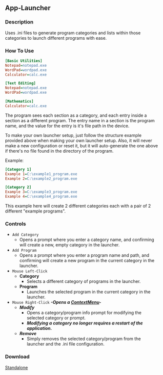 ## App-Launcher
### Description
Uses .ini files to generate program categories and lists within those categories to launch different programs with ease.

### How To Use
```ini
[Basic Utilities]
Notepad=notepad.exe
WordPad=wordpad.exe
Calculator=calc.exe

[Text Editing]
Notepad=notepad.exe
WordPad=wordpad.exe

[Mathematics]
Calculator=calc.exe
```

The program sees each section as a category, and each entry inside a section as a different program.
The entry name in a section is the program name, and the value for the entry is it's file path in the device.

To make your own launcher setup, just follow the structure example provided above when making your own launcher setup.
Also, it will never make a new configuration or reset it, but it will auto-generate the one above if there's no file found in the directory of the program.

Example:
```ini
[Category 1]
Example 1=C:\example1_program.exe
Example 2=C:\example2_program.exe

[Category 2]
Example 3=C:\example3_program.exe
Example 4=C:\example4_program.exe
```

This example here will create 2 different categories each with a pair of 2 different "example programs".

### Controls
  - `Add Category`
    - Opens a prompt where you enter a category name, and confirming will create a new, empty category in the launcher.
  - `Add Program`
    - Opens a prompt where you enter a program name and path, and confirming will create a new program in the current category in the launcher.
  - `Mouse Left-Click`
    - **Category**
      - Selects a different category of programs in the launcher.
    - **Program**
      - Launches the selected program in the current category in the launcher.
  - `Mouse Right-Click` ***-Opens a [ContextMenu](https://docs.microsoft.com/en-us/dotnet/desktop/wpf/controls/contextmenu?view=netframeworkdesktop-4.8)-***
    - ***Modify***
      - Opens a category/program info prompt for modifying the selected category or prompt.
      - ***Modifying a category no longer requires a restart of the application.***
    - ***Remove***
      - Simply removes the selected category/program from the launcher and the .ini file configuration.

### Download
[Standalone](https://github.com/Lexz-08/App-Launcher/releases/download/1.1.5/Standalone.zip)
